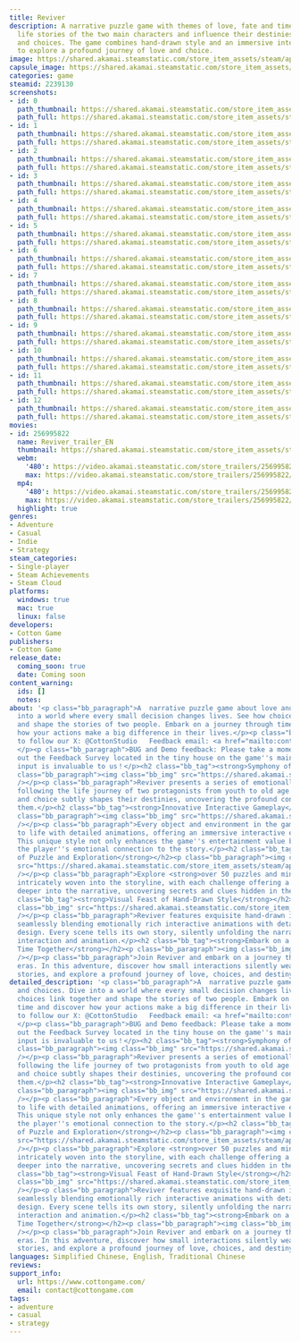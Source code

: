 ```yaml
---
title: Reviver
description: A narrative puzzle game with themes of love, fate and time. Follow the
  life stories of the two main characters and influence their destinies through interactions
  and choices. The game combines hand-drawn style and an immersive interactive experience
  to explore a profound journey of love and choice.
image: https://shared.akamai.steamstatic.com/store_item_assets/steam/apps/2239130/header.jpg?t=1733281371
capsule_image: https://shared.akamai.steamstatic.com/store_item_assets/steam/apps/2239130/68622bb3120723d2456eb92b878aaf0650403212/capsule_231x87.jpg?t=1733281371
categories: game
steamid: 2239130
screenshots:
- id: 0
  path_thumbnail: https://shared.akamai.steamstatic.com/store_item_assets/steam/apps/2239130/ss_3ab187f822fa8af0cc8a3df7dd7c900ed433fe18.600x338.jpg?t=1733281371
  path_full: https://shared.akamai.steamstatic.com/store_item_assets/steam/apps/2239130/ss_3ab187f822fa8af0cc8a3df7dd7c900ed433fe18.1920x1080.jpg?t=1733281371
- id: 1
  path_thumbnail: https://shared.akamai.steamstatic.com/store_item_assets/steam/apps/2239130/ss_b53214418da75d7a8da44b7c08477b80b5b42ce1.600x338.jpg?t=1733281371
  path_full: https://shared.akamai.steamstatic.com/store_item_assets/steam/apps/2239130/ss_b53214418da75d7a8da44b7c08477b80b5b42ce1.1920x1080.jpg?t=1733281371
- id: 2
  path_thumbnail: https://shared.akamai.steamstatic.com/store_item_assets/steam/apps/2239130/ss_35833d593f403c01d99037347b1707b86ec4f56a.600x338.jpg?t=1733281371
  path_full: https://shared.akamai.steamstatic.com/store_item_assets/steam/apps/2239130/ss_35833d593f403c01d99037347b1707b86ec4f56a.1920x1080.jpg?t=1733281371
- id: 3
  path_thumbnail: https://shared.akamai.steamstatic.com/store_item_assets/steam/apps/2239130/ss_128839b16dac095df3c25dc85e69e451ddd80120.600x338.jpg?t=1733281371
  path_full: https://shared.akamai.steamstatic.com/store_item_assets/steam/apps/2239130/ss_128839b16dac095df3c25dc85e69e451ddd80120.1920x1080.jpg?t=1733281371
- id: 4
  path_thumbnail: https://shared.akamai.steamstatic.com/store_item_assets/steam/apps/2239130/ss_21335b1201fb68796176f9b07215abd754f16a8f.600x338.jpg?t=1733281371
  path_full: https://shared.akamai.steamstatic.com/store_item_assets/steam/apps/2239130/ss_21335b1201fb68796176f9b07215abd754f16a8f.1920x1080.jpg?t=1733281371
- id: 5
  path_thumbnail: https://shared.akamai.steamstatic.com/store_item_assets/steam/apps/2239130/ss_a9740174b45ab155e43ba8495effd5246a37fdde.600x338.jpg?t=1733281371
  path_full: https://shared.akamai.steamstatic.com/store_item_assets/steam/apps/2239130/ss_a9740174b45ab155e43ba8495effd5246a37fdde.1920x1080.jpg?t=1733281371
- id: 6
  path_thumbnail: https://shared.akamai.steamstatic.com/store_item_assets/steam/apps/2239130/ss_04aad0df0d0cb2701631ad4ed2063e9f74e271de.600x338.jpg?t=1733281371
  path_full: https://shared.akamai.steamstatic.com/store_item_assets/steam/apps/2239130/ss_04aad0df0d0cb2701631ad4ed2063e9f74e271de.1920x1080.jpg?t=1733281371
- id: 7
  path_thumbnail: https://shared.akamai.steamstatic.com/store_item_assets/steam/apps/2239130/ss_de2221d7d6e811b38a1d5ee8bb026de21c2eee3f.600x338.jpg?t=1733281371
  path_full: https://shared.akamai.steamstatic.com/store_item_assets/steam/apps/2239130/ss_de2221d7d6e811b38a1d5ee8bb026de21c2eee3f.1920x1080.jpg?t=1733281371
- id: 8
  path_thumbnail: https://shared.akamai.steamstatic.com/store_item_assets/steam/apps/2239130/ss_0019257122d26c54b81122c166f28223847502eb.600x338.jpg?t=1733281371
  path_full: https://shared.akamai.steamstatic.com/store_item_assets/steam/apps/2239130/ss_0019257122d26c54b81122c166f28223847502eb.1920x1080.jpg?t=1733281371
- id: 9
  path_thumbnail: https://shared.akamai.steamstatic.com/store_item_assets/steam/apps/2239130/ss_568bf53b823dd78e64bb06e825200f0c698de830.600x338.jpg?t=1733281371
  path_full: https://shared.akamai.steamstatic.com/store_item_assets/steam/apps/2239130/ss_568bf53b823dd78e64bb06e825200f0c698de830.1920x1080.jpg?t=1733281371
- id: 10
  path_thumbnail: https://shared.akamai.steamstatic.com/store_item_assets/steam/apps/2239130/ss_b5435e66eaa40d608a5930383cd1ca3a0eee0c81.600x338.jpg?t=1733281371
  path_full: https://shared.akamai.steamstatic.com/store_item_assets/steam/apps/2239130/ss_b5435e66eaa40d608a5930383cd1ca3a0eee0c81.1920x1080.jpg?t=1733281371
- id: 11
  path_thumbnail: https://shared.akamai.steamstatic.com/store_item_assets/steam/apps/2239130/ss_27b8b9eed14b6c9a275e8741ab1cc3fe01373de9.600x338.jpg?t=1733281371
  path_full: https://shared.akamai.steamstatic.com/store_item_assets/steam/apps/2239130/ss_27b8b9eed14b6c9a275e8741ab1cc3fe01373de9.1920x1080.jpg?t=1733281371
- id: 12
  path_thumbnail: https://shared.akamai.steamstatic.com/store_item_assets/steam/apps/2239130/ss_8822a73cada86ec5ba8f34589a5f7dc37c12103f.600x338.jpg?t=1733281371
  path_full: https://shared.akamai.steamstatic.com/store_item_assets/steam/apps/2239130/ss_8822a73cada86ec5ba8f34589a5f7dc37c12103f.1920x1080.jpg?t=1733281371
movies:
- id: 256995822
  name: Reviver_trailer_EN
  thumbnail: https://shared.akamai.steamstatic.com/store_item_assets/steam/apps/256995822/cee9ffaf3af8ab6525af4a5697864228e551bbf0/movie_600x337.jpg?t=1729672156
  webm:
    '480': https://video.akamai.steamstatic.com/store_trailers/256995822/movie480_vp9.webm?t=1729672156
    max: https://video.akamai.steamstatic.com/store_trailers/256995822/movie_max_vp9.webm?t=1729672156
  mp4:
    '480': https://video.akamai.steamstatic.com/store_trailers/256995822/movie480.mp4?t=1729672156
    max: https://video.akamai.steamstatic.com/store_trailers/256995822/movie_max.mp4?t=1729672156
  highlight: true
genres:
- Adventure
- Casual
- Indie
- Strategy
steam_categories:
- Single-player
- Steam Achievements
- Steam Cloud
platforms:
  windows: true
  mac: true
  linux: false
developers:
- Cotton Game
publishers:
- Cotton Game
release_date:
  coming_soon: true
  date: Coming soon
content_warning:
  ids: []
  notes:
about: '<p class="bb_paragraph">A  narrative puzzle game about love and choices. Dive
  into a world where every small decision changes lives. See how choices link together
  and shape the stories of two people. Embark on a journey through time and discover
  how your actions make a big difference in their lives.</p><p class="bb_paragraph">Welcome
  to follow our X: @CottonStudio   Feedback email: <a href="mailto:contact@cottongame.com">contact@cottongame.com</a>
  </p><p class="bb_paragraph">BUG and Demo feedback: Please take a moment to fill
  out the Feedback Survey located in the tiny house on the game''s main menu. Your
  input is invaluable to us！</p><h2 class="bb_tag"><strong>Symphony of Two Souls</strong></h2><p
  class="bb_paragraph"><img class="bb_img" src="https://shared.akamai.steamstatic.com/store_item_assets/steam/apps/2239130/extras/两个灵魂的故事交响601.gif?t=1733281371"
  /></p><p class="bb_paragraph">Reviver presents a series of emotionally rich scenes,
  following the life journey of two protagonists from youth to old age. Every interaction
  and choice subtly shapes their destinies, uncovering the profound connections between
  them.</p><h2 class="bb_tag"><strong>Innovative Interactive Gameplay</strong></h2><p
  class="bb_paragraph"><img class="bb_img" src="https://shared.akamai.steamstatic.com/store_item_assets/steam/apps/2239130/extras/创新的互动玩法601.gif?t=1733281371"
  /></p><p class="bb_paragraph">Every object and environment in the game is brought
  to life with detailed animations, offering an immersive interactive experience.
  This unique style not only enhances the game''s entertainment value but also deepens
  the player''s emotional connection to the story.</p><h2 class="bb_tag"><strong>Blend
  of Puzzle and Exploration</strong></h2><p class="bb_paragraph"><img class="bb_img"
  src="https://shared.akamai.steamstatic.com/store_item_assets/steam/apps/2239130/extras/解谜与探索的融合601.gif?t=1733281371"
  /></p><p class="bb_paragraph">Explore <strong>over 50 puzzles and mini-games</strong>
  intricately woven into the storyline, with each challenge offering a chance to dive
  deeper into the narrative, uncovering secrets and clues hidden in the ordinary.</p><h2
  class="bb_tag"><strong>Visual Feast of Hand-Drawn Style</strong></h2><p class="bb_paragraph"><img
  class="bb_img" src="https://shared.akamai.steamstatic.com/store_item_assets/steam/apps/2239130/extras/手绘风格的视觉盛宴601.gif?t=1733281371"
  /></p><p class="bb_paragraph">Reviver features exquisite hand-drawn illustrations,
  seamlessly blending emotionally rich interactive animations with detailed environmental
  design. Every scene tells its own story, silently unfolding the narrative through
  interaction and animation.</p><h2 class="bb_tag"><strong>Embark on a Journey Through
  Time Together</strong></h2><p class="bb_paragraph"><img class="bb_img" src="https://shared.akamai.steamstatic.com/store_item_assets/steam/apps/2239130/extras/共赴时光之旅601.gif?t=1733281371"
  /></p><p class="bb_paragraph">Join Reviver and embark on a journey through different
  eras. In this adventure, discover how small interactions silently weave deeply moving
  stories, and explore a profound journey of love, choices, and destiny.</p>'
detailed_description: '<p class="bb_paragraph">A  narrative puzzle game about love
  and choices. Dive into a world where every small decision changes lives. See how
  choices link together and shape the stories of two people. Embark on a journey through
  time and discover how your actions make a big difference in their lives.</p><p class="bb_paragraph">Welcome
  to follow our X: @CottonStudio   Feedback email: <a href="mailto:contact@cottongame.com">contact@cottongame.com</a>
  </p><p class="bb_paragraph">BUG and Demo feedback: Please take a moment to fill
  out the Feedback Survey located in the tiny house on the game''s main menu. Your
  input is invaluable to us！</p><h2 class="bb_tag"><strong>Symphony of Two Souls</strong></h2><p
  class="bb_paragraph"><img class="bb_img" src="https://shared.akamai.steamstatic.com/store_item_assets/steam/apps/2239130/extras/两个灵魂的故事交响601.gif?t=1733281371"
  /></p><p class="bb_paragraph">Reviver presents a series of emotionally rich scenes,
  following the life journey of two protagonists from youth to old age. Every interaction
  and choice subtly shapes their destinies, uncovering the profound connections between
  them.</p><h2 class="bb_tag"><strong>Innovative Interactive Gameplay</strong></h2><p
  class="bb_paragraph"><img class="bb_img" src="https://shared.akamai.steamstatic.com/store_item_assets/steam/apps/2239130/extras/创新的互动玩法601.gif?t=1733281371"
  /></p><p class="bb_paragraph">Every object and environment in the game is brought
  to life with detailed animations, offering an immersive interactive experience.
  This unique style not only enhances the game''s entertainment value but also deepens
  the player''s emotional connection to the story.</p><h2 class="bb_tag"><strong>Blend
  of Puzzle and Exploration</strong></h2><p class="bb_paragraph"><img class="bb_img"
  src="https://shared.akamai.steamstatic.com/store_item_assets/steam/apps/2239130/extras/解谜与探索的融合601.gif?t=1733281371"
  /></p><p class="bb_paragraph">Explore <strong>over 50 puzzles and mini-games</strong>
  intricately woven into the storyline, with each challenge offering a chance to dive
  deeper into the narrative, uncovering secrets and clues hidden in the ordinary.</p><h2
  class="bb_tag"><strong>Visual Feast of Hand-Drawn Style</strong></h2><p class="bb_paragraph"><img
  class="bb_img" src="https://shared.akamai.steamstatic.com/store_item_assets/steam/apps/2239130/extras/手绘风格的视觉盛宴601.gif?t=1733281371"
  /></p><p class="bb_paragraph">Reviver features exquisite hand-drawn illustrations,
  seamlessly blending emotionally rich interactive animations with detailed environmental
  design. Every scene tells its own story, silently unfolding the narrative through
  interaction and animation.</p><h2 class="bb_tag"><strong>Embark on a Journey Through
  Time Together</strong></h2><p class="bb_paragraph"><img class="bb_img" src="https://shared.akamai.steamstatic.com/store_item_assets/steam/apps/2239130/extras/共赴时光之旅601.gif?t=1733281371"
  /></p><p class="bb_paragraph">Join Reviver and embark on a journey through different
  eras. In this adventure, discover how small interactions silently weave deeply moving
  stories, and explore a profound journey of love, choices, and destiny.</p>'
languages: Simplified Chinese, English, Traditional Chinese
reviews:
support_info:
  url: https://www.cottongame.com/
  email: contact@cottongame.com
tags:
- adventure
- casual
- strategy
---
```


